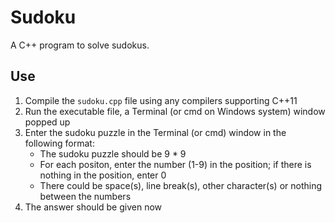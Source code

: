 # Sudoku
A C++ program to solve sudokus.
## Use
1. Compile the `sudoku.cpp` file using any compilers supporting C++11
2. Run the executable file, a Terminal (or cmd on Windows system) window popped up
3. Enter the sudoku puzzle in the Terminal (or cmd) window in the following format:
    - The sudoku puzzle should be 9 * 9
    - For each positon, enter the number (1-9) in the position; if there is nothing in the position, enter 0
    - There could be space(s), line break(s), other character(s) or nothing between the numbers
4. The answer should be given now
